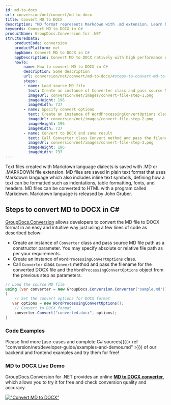 ```yaml
---
id: md-to-docx
url: conversion/net/convert/md-to-docx
title: Convert MD to DOCX
description: "MD format represents Markdown with .md extension. Learn how to convert MD to DOCX file programmatically in C# language using GroupDocs.Conversion for .NET library."
keywords: Convert MD to DOCX in C#
productName: GroupDocs.Conversion for .NET
structuredData:
    productCode: conversion
    productPlatform: net
    appName: Convert MD to DOCX in C#
    appDescription: Convert MD to DOCX natively with high performance using C# language and server side GroupDocs.Conversion for .NET APIs, without the use of any software like Microsoft or Open Office.
    howTo:
        name: How to convert MD to DOCX in C# 
        description: Some description
        url: conversion/net/convert/md-to-docx/#steps-to-convert-md-to-docx-in-c
        steps:
        - name: Load source MD file 
          text: Create an instance of Converter class and pass source MD file path as a constructor parameter. You may specify absolute or relative file path as per your requirements. 
          imageUrl: conversion/net/images/convert-file-step-1.png
          imageHeight: 196
          imageWidth: 737
        - name: Specify convert options 
          text: Create an instance of WordProcessingConvertOptions class.
          imageUrl: conversion/net/images/convert-file-step-2.png
          imageHeight: 196
          imageWidth: 737
        - name: Convert to DOCX and save result 
          text: Call Converter class Convert method and pass the filename for the converted HTML file and the WordProcessingConvertOptions object from the previous step as parameters.
          imageUrl: conversion/net/images/convert-file-step-3.png
          imageHeight: 196
          imageWidth: 737
---
```


Text files created with Markdown language dialects is saved with .MD or .MARKDOWN file extension. MD files are saved in plain text format that uses Markdown language which also includes inline text symbols, defining how a text can be formatted such as indentations, table formatting, fonts, and headers.  MD files can be converted to HTML with a program called Markdown. Markdown language is released by John Gruber.

## Steps to convert MD to DOCX in C#

[GroupDocs.Conversion](https://products.groupdocs.com/conversion/net) allows developers to convert the MD file to DOCX format in an easy and intuitive way just using a few lines of code as described below:

* Create an instance of `Converter` class and pass source MD file path as a constructor parameter. You may specify absolute or relative file path as per your requirements. 
* Create an instance of `WordProcessingConvertOptions` class.
* Call `Converter` class `Convert` method and pass the filename for the converted DOCX file and the `WordProcessingConvertOptions` object from the previous step as parameters.

```csharp
// Load the source MD file
using (var converter = new GroupDocs.Conversion.Converter("sample.md"))
{
    // Set the convert options for DOCX format
   var options = new WordProcessingConvertOptions();
    // Convert to DOCX format
    converter.Convert("converted.docx", options);
}
```

### Code Examples

Please find more [use-cases and complete C# sources]({{< ref "conversion/net/developer-guide/examples-and-demos.md" >}}) of our backend and frontend examples and try them for free!

### MD to DOCX Live Demo

GroupDocs.Conversion for .NET provides an online [**MD to DOCX converter**](https://products.groupdocs.app/conversion/md-to-docx), which allows you to try it for free and check conversion quality and accuracy.

[!["Convert MD to DOCX"](conversion/net/images/convert-to-docx/convert-md-to-docx.png)](https://products.groupdocs.app/conversion/md-to-docx)
